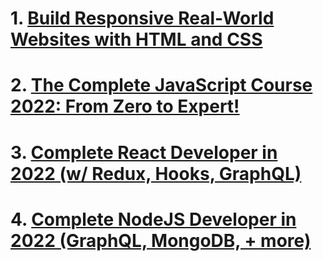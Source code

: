 # 1. [ Build Responsive Real-World Websites with HTML and CSS  ](https://github.com/SABER-MOHAMED/Kalbonyan-Elmarsos/tree/master/02-Udemy/-01-HTML-CSS-Jonas)

# 2. [ The Complete JavaScript Course 2022: From Zero to Expert! ]([https://github.com/SABER-MOHAMED/Kalbonyan-Elmarsos/tree/master/02-Udemy/-02-Js-Jonas)

# 3. [ Complete React Developer in 2022 (w/ Redux, Hooks, GraphQL) ]()

# 4. [ Complete NodeJS Developer in 2022 (GraphQL, MongoDB, + more) ]()


